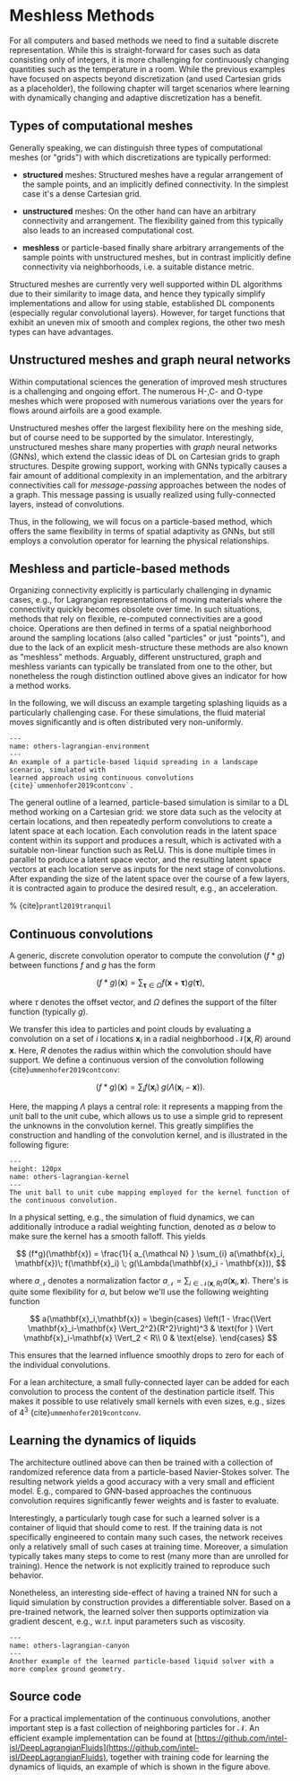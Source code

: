 Meshless Methods
=======================

For all computers and based methods we need to find a suitable discrete representation.
While this is straight-forward for cases such as data consisting only of integers, it is more challenging
for continuously changing quantities such as the temperature in a room. 
While the previous examples have focused on aspects beyond discretization
(and used Cartesian grids as a placeholder), the following chapter will target 
scenarios where learning with dynamically changing and adaptive discretization has a benefit.

## Types of computational meshes

Generally speaking, we can distinguish three types of computational meshes (or "grids")
with which discretizations are typically performed:

- **structured** meshes: Structured meshes have a regular
arrangement of the sample points, and an implicitly defined connectivity. 
In the simplest case it's a dense Cartesian grid. 

- **unstructured** meshes: On the other hand can have an arbitrary connectivity and arrangement. The flexibility gained from this typically also leads to an increased computational cost.

- **meshless** or particle-based finally share arbitrary arrangements of the sample points with unstructured meshes, but in contrast implicitly define connectivity via neighborhoods, i.e. a suitable distance metric.

Structured meshes are currently very well supported within DL algorithms due to their 
similarity to image data, and hence they typically simplify implementations and allow
for using stable, established DL components (especially regular convolutional layers).
However, for target functions that exhibit an uneven mix of smooth and complex
regions, the other two mesh types can have advantages.


## Unstructured meshes and graph neural networks

Within computational sciences the generation of improved mesh structures 
is a challenging and ongoing effort. The numerous H-,C- and O-type meshes 
which were proposed with numerous variations over the years for flows around
airfoils are a good example.

Unstructured meshes offer the largest flexibility here on the meshing side,
but of course need to be supported by the simulator. Interestingly,
unstructured meshes share many properties with _graph_ neural networks (GNNs),
which extend the classic ideas of DL on Cartesian grids to graph structures.
Despite growing support, working with GNNs typically causes a fair 
amount of additional complexity in an implementation, and the arbitrary
connectivities call for _message-passing_ approaches between the nodes of a graph.
This message passing is usually realized using fully-connected layers, instead of convolutions.

Thus, in the following, we will focus on a particle-based method, which offers
the same flexibility in terms of spatial adaptivity as GNNs, but still
employs a convolution operator for learning the physical relationships.


## Meshless and particle-based methods

Organizing connectivity explicitly is particularly challenging in dynamic cases, 
e.g., for Lagrangian representations of moving materials where the 
connectivity quickly becomes obsolete over time.
In such situations, methods that rely on flexible, re-computed connectivities
are a good choice. Operations are then defined in terms of a spatial
neighborhood around the sampling locations (also called "particles" or just "points"),
and due to the lack of an explicit mesh-structure these methods are also known as "meshless" methods.
Arguably, different unstructured, graph and meshless variants can typically be translated
from one to the other, but nonetheless the rough distinction outlined above 
gives an indicator for how a method works.

In the following, we will discuss an example targeting splashing liquids as a particularly challenging case. 
For these simulations, the fluid material moves significantly and is often distributed very non-uniformly.

```{figure} resources/others-lagrangian-environment.jpg
---
name: others-lagrangian-environment
---
An example of a particle-based liquid spreading in a landscape scenario, simulated with 
learned approach using continuous convolutions {cite}`ummenhofer2019contconv`.
```

The general outline of a learned, particle-based simulation is similar to a 
DL method working on a Cartesian grid: we store data such as the velocity
at certain locations, and then repeatedly perform convolutions to create
a latent space at each location. Each convolution reads in the latent space content
within its support and produces a result, which is activated with a suitable 
non-linear function such as ReLU. This is done multiple times in parallel to produce a latent space
vector, and the resulting latent space vectors at each location serve as inputs 
for the next stage of convolutions. After expanding 
the size of the latent space over the course of a few layers, it is contracted again 
to produce the desired result, e.g., an acceleration.

% {cite}`prantl2019tranquil`

## Continuous convolutions

A generic, discrete convolution operator to compute the convolution $(f*g)$ between
functions $f$ and $g$ has the form

$$
(f*g)(\mathbf{x}) = \sum_{\mathbf{\tau} \in \Omega} f(\mathbf{x} + \mathbf{\tau}) g(\mathbf{\tau}),
$$

where $\tau$ denotes the offset vector, and $\Omega$ defines the support of the filter function (typically $g$).

We transfer this idea to particles and point clouds by evaluating a convolution on a set of $i$ locations $\mathbf{x}_i$ in a radial neighborhood $\mathcal N(\mathbf{x}, R)$ around $\mathbf{x}$. Here, $R$ denotes the radius within which the convolution should have support. 
We define a continuous version of the convolution following {cite}`ummenhofer2019contconv`:

$$
(f*g)(\mathbf{x}) = \sum_{i} f(\mathbf{x}_i) \; g(\Lambda(\mathbf{x}_i - \mathbf{x})).
$$

Here, the mapping $\Lambda$ plays a central role: it represents 
a mapping from the unit ball to the unit cube, which allows us to use a simple grid 
to represent the unknowns in the convolution kernel. This greatly simplifies
the construction and handling of the convolution kernel, and is illustrated in the following figure:

```{figure} resources/others-lagrangian-kernel.png
---
height: 120px
name: others-lagrangian-kernel
---
The unit ball to unit cube mapping employed for the kernel function of the continuous convolution.
```

In a physical setting, e.g., the simulation of fluid dynamics, we can additionally introduce a radial
weighting function, denoted as $a$ below to make sure the kernel has a smooth falloff. This yields 

$$
(f*g)(\mathbf{x}) = \frac{1}{ a_{\mathcal N} } \sum_{i} a(\mathbf{x}_i, \mathbf{x})\; f(\mathbf{x}_i) \; g(\Lambda(\mathbf{x}_i - \mathbf{x})), 
$$

where $a_{\mathcal N}$ denotes a normalization factor 
$a_{\mathcal N} = \sum_{i \in \mathcal N(\mathbf{x}, R)} a(\mathbf{x}_i, \mathbf{x})$.
There's is quite some flexibility for $a$, but below we'll use the following weighting function 

$$
        a(\mathbf{x}_i,\mathbf{x}) = 
        \begin{cases} 
                \left(1 - \frac{\Vert \mathbf{x}_i-\mathbf{x} \Vert_2^2}{R^2}\right)^3  & \text{for } \Vert \mathbf{x}_i-\mathbf{x} \Vert_2 < R\\
                0 & \text{else}.
        \end{cases}
$$

This ensures that the learned influence smoothly drops to zero for each of the individual convolutions.

For a lean architecture, a small fully-connected layer can be added for each convolution to process
the content of the destination particle itself. This makes it possible to use relatively small
kernels with even sizes, e.g., sizes of $4^3$ {cite}`ummenhofer2019contconv`.

## Learning the dynamics of liquids

The architecture outlined above can then be trained with a 
collection of randomized reference data from a particle-based Navier-Stokes solver. 
The resulting network yields a good accuracy with a very small and efficient model. E.g.,
compared to GNN-based approaches the continuous convolution requires significantly fewer
weights and is faster to evaluate.

Interestingly, a particularly tough case for such a learned
solver is a container of liquid that should come to rest. If the training data is not specifically 
engineered to contain many such cases, the network receives only a relatively small 
of such cases at training time. Moreover, a simulation typically takes many steps to come
to rest (many more than are unrolled for training). Hence the network is not explicitly trained
to reproduce such behavior.

Nonetheless, an interesting side-effect of having a trained NN for such a liquid simulation
by construction provides a differentiable solver. Based on a pre-trained network, the learned solver
then supports optimization via gradient descent, e.g., w.r.t. input parameters such as viscosity.

```{figure} resources/others-lagrangian-canyon.jpg
---
name: others-lagrangian-canyon
---
Another example of the learned particle-based liquid solver with a more complex ground geometry.
```

## Source code

For a practical implementation of the continuous convolutions, another important step
is a fast collection of neighboring particles for $\mathcal N$. An efficient example implementation
can be found at
[https://github.com/intel-isl/DeepLagrangianFluids](https://github.com/intel-isl/DeepLagrangianFluids),
together with training code for learning the dynamics of liquids, an example of which is 
shown in the figure above.

